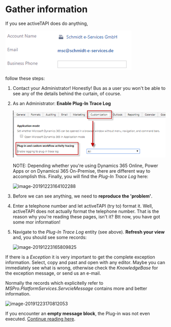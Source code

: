 # Gather information

If you see activeTAPI does do anything,

![](../../.gitbook/assets/nothing_happens.gif)

follow these steps:

1. Contact your Administrator! Honestly! Bus as a user you won't be able to see any of the details behind the curtain, of course.
2. As an Administrator: **Enable Plug-In Trace Log**

   ![](../../.gitbook/assets/enable_plugin_trace.png) 

   NOTE: Depending whether you're using Dynamics 365 Online, Power Apps or on Dynamicsi 365 On-Premise, there are different way to accomplish this. Finally, you will find the _Plug-In Trace Log_ here:

   ![image-20191223164102288](../../.gitbook/assets/image-20191223164102288%20%281%29.png)

3. Before we can see anything, we need to **reproduce the 'problem'**.
4. Enter a telephone number and let activeTAPI \(try to\) format it. Well, activeTAPI does not actually format the telephone number. That is the reason why you're reading these pages, isn't it? Btt now, you have got some mor information!
5. Navigate to the _Plug-In Trace Log_ entity \(see above\). **Refresh your view** and, you should see some records:

   ![image-20191223165809825](../../.gitbook/assets/image-20191223165809825.png)

If there is a _Exception_ it is very important to get the complete exception information. Select, copy and past and open with any editor. Maybe you can immediately see what is wrong, otherwise check the _KnowledgeBase_ for the exception message, or send us an e-mail.

Normally the records which explicitelly refer to _MSPro.PlatformServices.ServcieMessage_ contains more and better information.

![image-20191223170812053](../../.gitbook/assets/image-20191223170812053.png)

If you encounter an **empty message block**, the Plug-in was not even executed. [Continue reading here](https://github.com/SchmidteServices/activeTAPI-Dyn365/tree/ffce5a1389e75d04c48de638ce4140637d38a7b6/docs/dyn365/kb/emptyMessageBlock.md).

